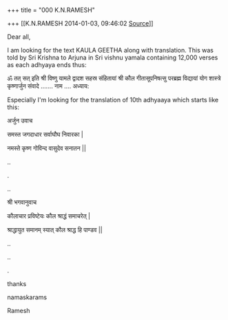 +++
title = "000 K.N.RAMESH"

+++
[[K.N.RAMESH	2014-01-03, 09:46:02 [Source](https://groups.google.com/g/samskrita/c/CnxmkW2vWwk)]]



Dear all,

  

I am looking for the text KAULA GEETHA along with translation. This was told by Sri Krishna to Arjuna in Sri vishnu yamala containing 12,000 verses as each adhyaya ends thus:

ॐ तत् सत् इति श्री विष्णु यामले द्वादश सहस्र संहितायां श्री कौल गीतासूपनिषत्सु परब्रह्म विद्यायां योग शास्त्रे कृष्णार्जुन संवादे ....... नाम .... अध्याय:

  

Especially I'm looking for the translation of 10th adhyaaya which starts like this:

  

अर्जुन उवाच

  

समस्त जगदाधार सर्वाघौघ निवारका \|  

नमस्ते कृष्ण गोविन्द वासुदेव सनातन \|\|

  

..

.

..

  

श्री भगवानुवाच

  

कौलाचार प्रविष्टेयः कौल श्राद्धं समाचरेत् \|

श्राद्धायुत समानम् स्यात् कौल श्राद्ध हि पाण्डव \|\|

  

..

..

  

.

  

thanks

  

namaskarams

  

Ramesh

  

  

  

